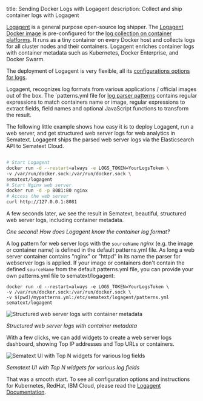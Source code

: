 title: Sending Docker Logs with Logagent
description: Collect and ship container logs with Logagent

[Logagent](https://sematext.com/logagent/) is a general purpose open-source log shipper. The [Logagent Docker image](https://hub.docker.com/_/logagent) is pre-configured for the [log collection on container platforms](https://sematext.com/blog/docker-container-monitoring-with-sematext/#toc-container-logs-0). It runs as a tiny container on every Docker host and collects logs for all cluster nodes and their containers. Logagent enriches container logs with container metadata such as Kubernetes, Docker Enterprise, and Docker Swarm.

The deployment of Logagent is very flexible, all its [configurations options for logs](https://sematext.com/docs/logagent/installation-docker/#configuration-parameters). 

Logagent, recognizes log formats from various applications / official images out of the box. The `patterns.yml file for [log parser patterns](https://sematext.com/docs/logagent/parser/) contains regular expressions to match containers name or image, regular expressions to extract fields, field names and optional JavaScript functions to transform the result. 

The following little example shows how easy it is to deploy Logagent, run a web server, and get structured web server logs for web analytics in Sematext. Logagent ships the parsed web server logs via the Elasticsearch API to Sematext Cloud. 

```sh

# Start Logagent
docker run -d --restart=always -e LOGS_TOKEN=YourLogsToken \
-v /var/run/docker.sock:/var/run/docker.sock \
sematext/logagent
# Start Nginx web server
docker run -d -p 8081:80 nginx
# Access the web server
curl http://127.0.0.1:8081

```

A few seconds later, we see the result in Sematext, beautiful, structured web server logs, including container metadata.

*One second! How does Logagent know  the container log format?*

A log pattern for web server logs with the  `sourceName` *nginx* (e.g. the image or container name) is defined in the default patterns.yml file. 
As long a web server container contains "nginx" or "httpd" in its name the parser for webserver logs is applied. If your image or containers don't contain the defined `sourceName` from the default patterns.yml file, you can provide your own patterns.yml file to sematext/logagent: 

```
docker run -d --restart=always -e LOGS_TOKEN=YourLogsToken \
-v /var/run/docker.sock:/var/run/docker.sock \
-v $(pwd)/mypatterns.yml:/etc/sematext/logagent/patterns.yml
sematext/logagent
```

![Structured web server logs with container metadata](https://sematext.com/wp-content/uploads/2019/04/Screen-Shot-2019-03-12-at-14.35.26.png)

_Structured web server logs with container metadata_

With a few clicks, we can add widgets to create a web server logs dashboard, showing Top IP addresses and Top URLs or containers.

![Sematext UI with Top N widgets for various log fields](https://sematext.com/wp-content/uploads/2019/04/Screen-Shot-2019-03-12-at-14.43.56.png)

_Sematext UI with Top N widgets for various log fields_

 That was a smooth start. To see all configuration options and instructions for Kubernetes, RedHat, IBM Cloud, please read the [Logagent Documentation](https://sematext.com/docs/logagent/installation-docker/#configuration-parameters). 
